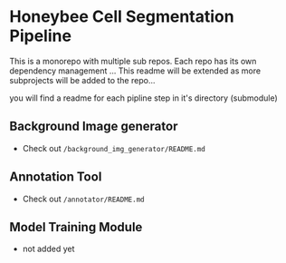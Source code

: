 # Honeybee Cell Segmentation Pipeline
This is a monorepo with multiple sub repos. Each repo has its own dependency management ...
This readme will be extended as more subprojects will be added to the repo...

you will find a readme for each pipline step in it's directory (submodule)

## Background Image generator

- Check out `/background_img_generator/README.md`

## Annotation Tool
- Check out `/annotator/README.md`

## Model Training Module
- not added yet